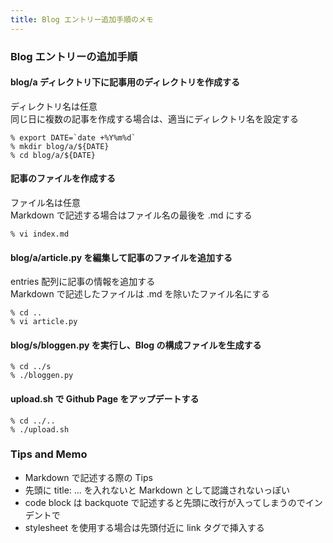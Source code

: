 ```yaml
---
title: Blog エントリー追加手順のメモ
---
```

<link rel="stylesheet" href="./style.css" type="text/css" />

### Blog エントリーの追加手順

#### blog/a ディレクトリ下に記事用のディレクトリを作成する

ディレクトリ名は任意  
同じ日に複数の記事を作成する場合は、適当にディレクトリ名を設定する

    % export DATE=`date +%Y%m%d`
    % mkdir blog/a/${DATE}
    % cd blog/a/${DATE}

#### 記事のファイルを作成する

ファイル名は任意  
Markdown で記述する場合はファイル名の最後を .md にする
    
    % vi index.md

#### blog/a/article.py を編集して記事のファイルを追加する

entries 配列に記事の情報を追加する  
Markdown で記述したファイルは .md を除いたファイル名にする
    
    % cd ..
    % vi article.py

#### blog/s/bloggen.py を実行し、Blog の構成ファイルを生成する

    % cd ../s
    % ./bloggen.py

#### upload.sh で Github Page をアップデートする

    % cd ../..
    % ./upload.sh

### Tips and Memo

* Markdown で記述する際の Tips
* 先頭に title: ... を入れないと Markdown として認識されないっぽい
* code block は backquote で記述すると先頭に改行が入ってしまうのでインデントで
* stylesheet を使用する場合は先頭付近に link タグで挿入する

